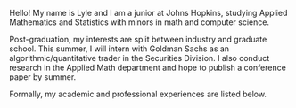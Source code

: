 Hello! My name is Lyle and I am a junior at Johns Hopkins, studying Applied Mathematics and Statistics with minors in math and computer science.

Post-graduation, my interests are split between industry and graduate school. This summer, I will intern with Goldman Sachs as an algorithmic/quantitative trader in the Securities Division. I also conduct research in the Applied Math department and hope to publish a conference paper by summer.

Formally, my academic and professional experiences are listed below.
